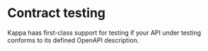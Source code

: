 # Contract testing


Kappa haas first-class support for testing if your API under testing conforms to its defined OpenAPI description.